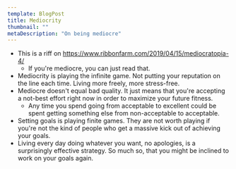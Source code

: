 ```yaml
---
template: BlogPost
title: Mediocrity
thumbnail: ""
metaDescription: "On being mediocre"
---
```


- This is a riff on https://www.ribbonfarm.com/2019/04/15/mediocratopia-4/
  - If you're mediocre, you can just read that.
- Mediocrity is playing the infinite game. Not putting your reputation on the
  line each time. Living more freely, more stress-free.
- Mediocre doesn't equal bad quality. It just means that you're accepting a
  not-best effort right now in order to maximize your future fitness.
  - Any time you spend going from acceptable to excellent could be spent
    getting something else from non-acceptable to acceptable.
- Setting goals is playing finite games. They are not worth playing if you're
  not the kind of people who get a massive kick out of achieving your goals.
- Living every day doing whatever you want, no apologies, is a surprisingly
  effective strategy. So much so, that you might be inclined to work on your
  goals again.

